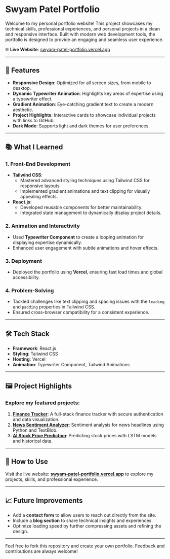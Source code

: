 # Swyam Patel Portfolio

Welcome to my personal portfolio website! This project showcases my technical skills, professional experiences, and personal projects in a clean and responsive interface. Built with modern web development tools, the portfolio is designed to provide an engaging and seamless user experience.

🌐 **Live Website**: [swyam-patel-portfolio.vercel.app](https://swyam-patel-portfolio.vercel.app)

---

## 🚀 Features
- **Responsive Design**: Optimized for all screen sizes, from mobile to desktop.
- **Dynamic Typewriter Animation**: Highlights key areas of expertise using a typewriter effect.
- **Gradient Animation**: Eye-catching gradient text to create a modern aesthetic.
- **Project Highlights**: Interactive cards to showcase individual projects with links to GitHub.
- **Dark Mode**: Supports light and dark themes for user preferences.

---

## 📚 What I Learned

### **1. Front-End Development**
- **Tailwind CSS**:
  - Mastered advanced styling techniques using Tailwind CSS for responsive layouts.
  - Implemented gradient animations and text clipping for visually appealing effects.
- **React.js**:
  - Developed reusable components for better maintainability.
  - Integrated state management to dynamically display project details.
  
### **2. Animation and Interactivity**
- Used **Typewriter Component** to create a looping animation for displaying expertise dynamically.
- Enhanced user engagement with subtle animations and hover effects.

### **3. Deployment**
- Deployed the portfolio using **Vercel**, ensuring fast load times and global accessibility.

### **4. Problem-Solving**
- Tackled challenges like text clipping and spacing issues with the `leading` and `padding` properties in Tailwind CSS.
- Ensured cross-browser compatibility for a consistent experience.

---

## 🛠️ Tech Stack
- **Framework**: React.js
- **Styling**: Tailwind CSS
- **Hosting**: Vercel
- **Animation**: Typewriter Component, Tailwind Animations

---

## 🖼️ Project Highlights
### Explore my featured projects:
1. **[Finance Tracker](https://github.com/Swyampatel/ai_expense_tracker)**: A full-stack finance tracker with secure authentication and data visualization.
2. **[News Sentiment Analyzer](https://github.com/Swyampatel/News-Sentiment-Analyzer)**: Sentiment analysis for news headlines using Python and TextBlob.
3. **[AI Stock Price Prediction](https://github.com/Swyampatel/ai-stock-price-prediction)**: Predicting stock prices with LSTM models and historical data.

---

## 📂 How to Use
Visit the live website: **[swyam-patel-portfolio.vercel.app](https://swyam-patel-portfolio.vercel.app)** to explore my projects, skills, and professional experience.

---

## 📈 Future Improvements
- Add a **contact form** to allow users to reach out directly from the site.
- Include a **blog section** to share technical insights and experiences.
- Optimize loading speed by further compressing assets and refining the design.

---

Feel free to fork this repository and create your own portfolio. Feedback and contributions are always welcome!
